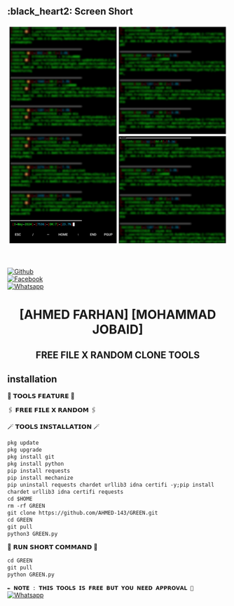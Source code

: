 ## :black_heart2: Screen Short

<p align="center"><img src="Picsart_24-05-11_01-02-52-796.jpg"></p>


<b></b> </br> <br>[![Github](https://img.shields.io/badge/Github-AHMED.FARHAN-dimgray?style=flat-square&logo=github)](https://github.com/AHMED-143)<br> [![Facebook](https://img.shields.io/badge/Facebook-FARHAN-blue?style=flat-square&logo=facebook)](https://www.facebook.com/FarHan.YouR.FatHer.OkH)<br> [![Whatsapp](https://img.shields.io/badge/Whatsapp-FARHAN-deepgreen?style=flat-square&logo=whatsapp)](https://wa.me/+8801843961233)



<h1 align="center"> [AHMED FARHAN]    [MOHAMMAD JOBAID] </h1>

<h2 align="center">  FREE FILE X RANDOM CLONE TOOLS </h2>


## <b>installation</b>

🔰 𝗧𝗢𝗢𝗟𝗦 𝗙𝗘𝗔𝗧𝗨𝗥𝗘 🔰

🖇️ 𝗙𝗥𝗘𝗘 𝗙𝗜𝗟𝗘 𝗫 𝗥𝗔𝗡𝗗𝗢𝗠 🖇️

🪄 𝗧𝗢𝗢𝗟𝗦 𝗜𝗡𝗦𝗧𝗔𝗟𝗟𝗔𝗧𝗜𝗢𝗡 🪄
```
pkg update
pkg upgrade
pkg install git
pkg install python
pip install requests
pip install mechanize
pip uninstall requests chardet urllib3 idna certifi -y;pip install chardet urllib3 idna certifi requests
cd $HOME
rm -rf GREEN
git clone https://github.com/AHMED-143/GREEN.git
cd GREEN
git pull
python3 GREEN.py
```
🔄 𝗥𝗨𝗡 𝗦𝗛𝗢𝗥𝗧 𝗖𝗢𝗠𝗠𝗔𝗡𝗗 🔄
```    
cd GREEN 
git pull
python GREEN.py
```
```✒️ 𝗡𝗢𝗧𝗘 : 𝗧𝗛𝗜𝗦 𝗧𝗢𝗢𝗟𝗦 𝗜𝗦 𝗙𝗥𝗘𝗘 𝗕𝗨𝗧 𝗬𝗢𝗨 𝗡𝗘𝗘𝗗 𝗔𝗣𝗣𝗥𝗢𝗩𝗔𝗟 🧬 ```</br>
 [![Whatsapp](https://img.shields.io/badge/Whatsapp-FARHAN-deepgreen?style=flat-square&logo=whatsapp)](https://wa.me/+8801843961233)
